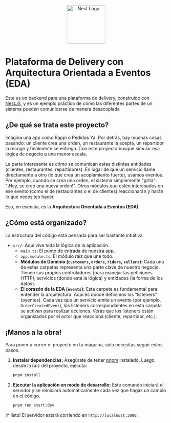 <p align="center">
  <a href="http://nestjs.com/" target="blank"><img src="https://nestjs.com/img/logo-small.svg" width="120" alt="Nest Logo" /></a>
</p>

# Plataforma de Delivery con Arquitectura Orientada a Eventos (EDA)

Este es un backend para una plataforma de delivery, construido con [NestJS](https://nestjs.com/), y es un ejemplo práctico de cómo las diferentes partes de un sistema pueden comunicarse de manera desacoplada 

## ¿De qué se trata este proyecto?

Imagina una app como Rappi o Pedidos Ya. Por detrás, hay muchas cosas pasando: un cliente crea una orden, un restaurante la acepta, un repartidor la recoge y finalmente se entrega. Con este proyecto busqué simular esa lógica de negocio a una menor escala.

La parte interesante es *cómo* se comunican estas distintas entidades (clientes, restaurantes, repartidores). En lugar de que un servicio llame directamente a otro (lo que crea un acoplamiento fuerte), usamos eventos. Por ejemplo, cuando se crea una orden, el sistema simplemente "grita": "¡Hey, se creó una nueva orden!". Otros módulos que estén interesados en ese evento (como el de restaurantes o el de clientes) reaccionarán y harán lo que necesiten hacer.

Eso, en esencia, es la **Arquitectura Orientada a Eventos (EDA)**.

## ¿Cómo está organizado?

La estructura del código está pensada para ser bastante intuitiva:

-   `src/`: Aquí vive toda la lógica de la aplicación.
    -   `main.ts`: El punto de entrada de nuestra app.
    -   `app.module.ts`: El módulo raíz que une todo.
    -   **Módulos de Dominio (`customers`, `orders`, `riders`, `sellers`):** Cada una de estas carpetas representa una parte clave de nuestro negocio. Tienen sus propios controladores (para manejar las peticiones HTTP), servicios (donde está la lógica) y entidades (la forma de los datos).
    -   **El corazón de la EDA (`events`):** Esta carpeta es fundamental para entender la arquitectura. Aquí es donde definimos los "listeners" (oyentes). Cada vez que un servicio emite un evento (por ejemplo, `OrderCreatedEvent`), los listeners correspondientes en esta carpeta se activan para realizar acciones. Verás que los listeners están organizados por el actor que reacciona (cliente, repartidor, etc.).

## ¡Manos a la obra!

Para poner a correr el proyecto en tu máquina, solo necesitas seguir estos pasos.

1.  **Instalar dependencias:**
    Asegúrate de tener [pnpm](https://pnpm.io/) instalado. Luego, desde la raíz del proyecto, ejecuta:
    ```bash
    pnpm install
    ```

2.  **Ejecutar la aplicación en modo de desarrollo:**
    Este comando iniciará el servidor y se reiniciará automáticamente cada vez que hagas un cambio en el código.
    ```bash
    pnpm run start:dev
    ```

¡Y listo! El servidor estará corriendo en `http://localhost:3000`.

